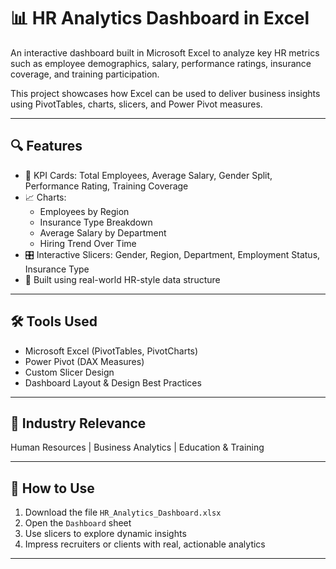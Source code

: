 # 📊 HR Analytics Dashboard in Excel

An interactive dashboard built in Microsoft Excel to analyze key HR metrics such as employee demographics, salary, performance ratings, insurance coverage, and training participation.

This project showcases how Excel can be used to deliver business insights using PivotTables, charts, slicers, and Power Pivot measures.

---

## 🔍 Features

- 🧮 KPI Cards: Total Employees, Average Salary, Gender Split, Performance Rating, Training Coverage
- 📈 Charts: 
  - Employees by Region
  - Insurance Type Breakdown
  - Average Salary by Department
  - Hiring Trend Over Time
- 🎛️ Interactive Slicers: Gender, Region, Department, Employment Status, Insurance Type
- 🧠 Built using real-world HR-style data structure

---

## 🛠 Tools Used

- Microsoft Excel (PivotTables, PivotCharts)
- Power Pivot (DAX Measures)
- Custom Slicer Design
- Dashboard Layout & Design Best Practices

---

## 💼 Industry Relevance

Human Resources | Business Analytics | Education & Training

---

## 📁 How to Use

1. Download the file `HR_Analytics_Dashboard.xlsx`
2. Open the `Dashboard` sheet
3. Use slicers to explore dynamic insights
4. Impress recruiters or clients with real, actionable analytics

---

